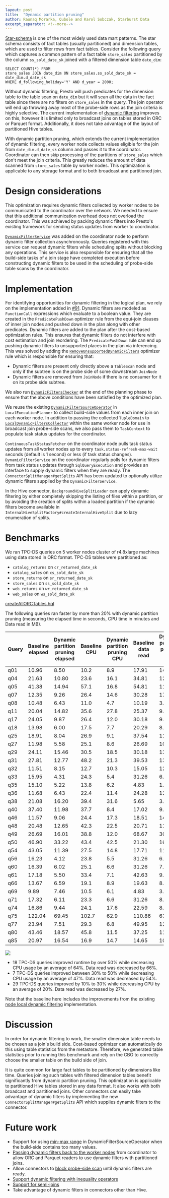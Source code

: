 ```yaml
---
layout: post
title:  "Dynamic partition pruning"
author: Raunaq Morarka, Qubole and Karol Sobczak, Starburst Data
excerpt_separator: <!--more-->
---
```

[Star-schema](https://en.wikipedia.org/wiki/Star_schema) is one of the most widely used data mart patterns. 
The star schema consists of fact tables (usually partitioned) and dimension tables, 
which are used to filter rows from fact tables.
Consider the following query which captures a common pattern of a fact table `store_sales` partitioned by the column 
`ss_sold_date_sk` joined with a filtered dimension table `date_dim`:
```
SELECT COUNT(*) FROM 
store_sales JOIN date_dim ON store_sales.ss_sold_date_sk = date_dim.d_date_sk
WHERE d_following_holiday='Y' AND d_year = 2000;
```
Without dynamic filtering, Presto will push predicates for the dimension table to the table scan on `date_dim` but 
it will scan all the data in the fact table since there are no filters on `store_sales` in the query.
The join operator will end up throwing away most of the probe-side rows as the join criteria is highly selective. 
The current implementation of [dynamic filtering](https://prestosql.io/blog/2019/06/30/dynamic-filtering.html) improves
on this, however it is limited only to broadcast joins on tables stored in ORC or Parquet format. 
Additionally, it does not take advantage of the layout of partitioned Hive tables.

With dynamic partition pruning, which extends the current implementation of dynamic filtering, every worker node collects 
values eligible for the join from `date_dim.d_date_sk` column and passes it to the coordinator. 
Coordinator can then skip processing of the partitions of `store_sales` which don't meet the join criteria. 
This greatly reduces the amount of data scanned from `store_sales` table by worker nodes. 
This optimization is applicable to any storage format and to both broadcast and partitioned join.

<!--more-->

# Design considerations

This optimization requires dynamic filters collected by worker nodes to be communicated to the coordinator over the network.
We needed to ensure that this additional communication overhead does not overload the coordinator.
This was achieved by packing dynamic filters into Presto's existing framework for sending status updates from worker to coordinator.

[`DynamicFilterService`](https://github.com/prestosql/presto/blob/master/presto-main/src/main/java/io/prestosql/server/DynamicFilterService.java) 
was added on the coordinator node to perform dynamic filter collection asynchronously.
Queries registered with this service can request dynamic filters while scheduling splits without blocking any operations.
This service is also responsible for ensuring that all the build-side tasks of a join stage have completed execution before 
constructing dynamic filters to be used in the scheduling of probe-side table scans by the coordinator.

# Implementation

For identifying opportunities for dynamic filtering in the logical plan, we rely on the implementation added in
[#91](https://github.com/prestosql/presto/pull/91). Dynamic filters are modeled as `FunctionCall` expressions which 
evaluate to a boolean value. They are created in the `PredicatePushDown` optimizer rule from the equi-join clauses of inner join 
nodes and pushed down in the plan along with other predicates. Dynamic filters are added to the plan after the cost-based 
optimization rules. This ensures that dynamic filters do not interfere with cost estimation and join reordering.
The `PredicatePushDown` rule can end up pushing dynamic filters to unsupported places in the plan via inferencing. 
This was solved by adding the 
[`RemoveUnsupportedDynamicFilters`](https://github.com/prestosql/presto/blob/master/presto-main/src/main/java/io/prestosql/sql/planner/iterative/rule/RemoveUnsupportedDynamicFilters.java)
optimizer rule which is responsible for ensuring that:
* Dynamic filters are present only directly above a `TableScan` node and only if the subtree is on the probe side of some downstream `JoinNode`
* Dynamic filters are removed from `JoinNode` if there is no consumer for it on its probe side subtree.

We also run [`DynamicFiltersChecker`](https://github.com/prestosql/presto/blob/master/presto-main/src/main/java/io/prestosql/sql/planner/sanity/DynamicFiltersChecker.java)
at the end of the planning phase to ensure that the above conditions have been satisfied by the optimized plan.
 
We reuse the existing [`DynamicFilterSourceOperator`](https://github.com/prestosql/presto/blob/master/presto-main/src/main/java/io/prestosql/operator/DynamicFilterSourceOperator.java)
in `LocalExecutionPlanner` to collect build-side values from each inner join on each worker node. In addition to passing the collected `TupleDomain`
to [`LocalDynamicFiltersCollector`](https://github.com/prestosql/presto/blob/master/presto-main/src/main/java/io/prestosql/sql/planner/LocalDynamicFiltersCollector.java) 
within the same worker node for use in broadcast join probe-side scans, we also pass them to `TaskContext` to populate task 
status updates for the coordinator. 

`ContinuousTaskStatusFetcher` on the coordinator node pulls task status updates from all worker nodes up to every
`task.status-refresh-max-wait` seconds (default is 1 second) or less (if task status changes). `DynamicFilterService` 
on the coordinator regularly polls for dynamic filters from task status updates through `SqlQueryExecution` and provides
an interface to supply dynamic filters when they are ready. The `ConnectorSplitManager#getSplits` API has been updated to
optionally utilize dynamic filters supplied by the `DynamicFilterService`.

In the Hive connector, `BackgroundHiveSplitLoader` can apply dynamic filtering by either completely skipping the listing
of files within a partition, or by avoiding the creation of splits within a loaded partition if the dynamic filters 
become available in `InternalHiveSplitFactory#createInternalHiveSplit` due to lazy enumeration of splits.

# Benchmarks

We ran TPC-DS queries on 5 worker nodes cluster of r4.8xlarge machines using data stored in ORC format.
TPC-DS tables were partitioned as:
* `catalog_returns` on `cr_returned_date_sk`
* `catalog_sales` on `cs_sold_date_sk`
* `store_returns` on `sr_returned_date_sk`
* `store_sales` on `ss_sold_date_sk`
* `web_returns` on `wr_returned_date_sk`
* `web_sales` on `ws_sold_date_sk`

[createAllORCTables.hql](https://github.com/hdinsight/tpcds-hdinsight/blob/master/ddl/createAllORCTables.hql)

The following queries ran faster by more than 20% with dynamic partition pruning (measuring the elapsed time in seconds,
 CPU time in minutes and Data read in MB).

|Query|Baseline elapsed|Dynamic partition pruning elapsed|Baseline CPU|Dynamic partition pruning CPU|Baseline data read|Dynamic partition pruning data read|
|---|-----|---|---|-----|-----|-----|
|q01|10.96|8.50|10.2|8.9|17.91|14.53|
|q04|21.63|10.80|23.6|16.1|34.81|12.99|
|q05|41.38|14.94|57.1|16.8|54.81|11.45|
|q07|12.35|9.26|26.4|14.6|30.28|17.31|
|q08|10.48|6.43|11.0|4.7|10.19|3.52|
|q11|20.04|14.82|35.6|27.8|25.37|9.72|
|q17|24.05|9.87|26.4|12.0|30.18|9.75|
|q18|13.98|6.00|17.5|7.7|20.29|8.81|
|q25|18.91|8.04|26.9|9.1|37.54|11.12|
|q27|11.98|5.58|25.1|8.6|26.69|10.12|
|q29|24.11|15.46|30.5|18.5|30.18|13.50|
|q31|27.81|12.77|48.2|21.3|39.53|13.73|
|q32|11.51|8.15|12.7|10.3|15.05|12.76|
|q33|15.95|4.31|24.3|5.4|31.26|6.67|
|q35|15.10|5.22|13.8|6.2|4.83|1.70|
|q36|11.68|6.43|22.4|11.4|24.28|12.78|
|q38|21.08|16.20|39.4|31.6|5.65|3.15|
|q40|37.40|11.98|37.7|8.4|17.02|9.20|
|q46|11.57|9.06|24.4|17.3|18.51|14.19|
|q48|20.48|12.65|42.3|22.5|20.71|11.54|
|q49|26.69|16.01|38.8|12.0|68.67|30.57|
|q50|46.90|33.22|43.4|42.5|21.30|16.77|
|q54|43.05|11.39|27.5|14.8|17.71|11.52|
|q56|16.23|4.12|23.8|5.5|31.26|6.72|
|q60|16.39|6.02|25.1|6.6|31.26|7.42|
|q61|17.18|5.50|33.4|7.1|42.63|9.37|
|q66|13.67|6.59|19.1|8.9|19.63|8.34|
|q69|9.89|7.46|10.5|6.1|4.83|3.16|
|q71|17.32|6.11|23.3|6.6|31.26|8.06|
|q74|16.86|9.44|24.1|17.6|22.59|8.08|
|q75|122.04|69.45|102.7|62.9|110.86|63.91|
|q77|23.94|7.51|29.3|6.8|49.95|12.20|
|q80|43.46|18.57|45.8|11.5|37.25|11.78|
|q85|20.97|16.54|16.9|14.7|14.65|10.52|

![](/assets/blog/dynamic-partition-pruning/benchmark.png)

* 18 TPC-DS queries improved runtime by over 50% while decreasing CPU usage by an average of 64%.
  Data read was decreased by 66%.
* 7 TPC-DS queries improved between 30% to 50% while decreasing CPU usage by an average of 47%.
  Data read was decreased by 54%.
* 29 TPC-DS queries improved by 10% to 30% while decreasing CPU by an average of 20%.
  Data read was decreased by 27%.

Note that the baseline here includes the improvements from the existing 
[node local dynamic filtering](https://github.com/prestosql/presto/pull/1686) implementation.

# Discussion

In order for dynamic filtering to work, the smaller dimension table needs to be chosen as a join's build side.
Cost-based optimizer can automatically do this using table statistics from the metastore.
Therefore, we generated table statistics prior to running this benchmark and rely on the CBO to correctly choose
the smaller table on the build side of join.

It is quite common for large fact tables to be partitioned by dimensions like time.
Queries joining such tables with filtered dimension tables benefit significantly from dynamic partition pruning. 
This optimization is applicable to partitioned Hive tables stored in any data format.
It also works with both broadcast and partitioned joins. Other connectors can easily take advantage of dynamic filters 
by implementing the new `ConnectorSplitManager#getSplits` API which supplies dynamic filters to the connector.


# Future work

* Support for using [min-max range](https://github.com/prestosql/presto/pull/3871) in DynamicFilterSourceOperator when 
the build-side contains too many values.
* [Passing dynamic filters back to the worker nodes](https://github.com/prestosql/presto/issues/3972) from coordinator 
to allow ORC and Parquet readers to use dynamic filters with partitioned joins.
* Allow connectors to [block probe-side scan](https://github.com/prestosql/presto/pull/3414) until dynamic filters are ready.
* [Support dynamic filtering with inequality operators](https://github.com/prestosql/presto/pull/2674)
* [Support for semi-joins](https://github.com/prestosql/presto/pull/2190)
* Take advantage of dynamic filters in connectors other than Hive.